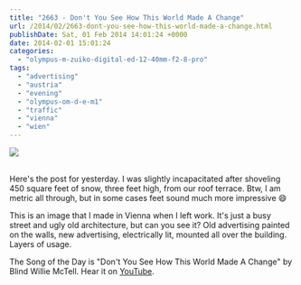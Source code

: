 ```yaml
---
title: "2663 - Don't You See How This World Made A Change"
url: /2014/02/2663-dont-you-see-how-this-world-made-a-change.html
publishDate: Sat, 01 Feb 2014 14:01:24 +0000
date: 2014-02-01 15:01:24
categories: 
  - "olympus-m-zuiko-digital-ed-12-40mm-f2-8-pro"
tags: 
  - "advertising"
  - "austria"
  - "evening"
  - "olympus-om-d-e-m1"
  - "traffic"
  - "vienna"
  - "wien"
---
```

<div class="container">
<div class="center"><a target="_blank" href="https://d25zfm9zpd7gm5.cloudfront.net/1200x1200/2014/20140129_171028_lr.jpg"><img src="https://d25zfm9zpd7gm5.cloudfront.net/0600x0600/2014/20140129_171028_lr.jpg" /></a></div>
</div>
<br />

Here's the post for yesterday. I was slightly incapacitated after shoveling 450 square feet of snow, three feet high, from our roof terrace. Btw, I am metric all through, but in some cases feet sound much more impressive 😄

 This is an image that I made in Vienna when I left work. It's just a busy street and ugly old architecture, but can you see it? Old advertising painted on the walls, new advertising, electrically lit, mounted all over the building. Layers of usage.

The Song of the Day is "Don't You See How This World Made A Change" by Blind Willie McTell. Hear it on <a href="http://www.youtube.com/watch?v=Wq1MVSLUbW0" target="_blank">YouTube</a>.
